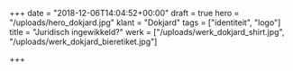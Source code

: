 +++
date = "2018-12-06T14:04:52+00:00"
draft = true
hero = "/uploads/hero_dokjard.jpg"
klant = "Dokjard"
tags = ["identiteit", "logo"]
title = "Juridisch ingewikkeld?"
werk = ["/uploads/werk_dokjard_shirt.jpg", "/uploads/werk_dokjard_bieretiket.jpg"]

+++
